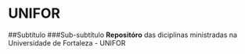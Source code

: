 # UNIFOR
##Subtítulo
###Sub-subtítulo
**Repositóro** das diciplinas ministradas na Universidade de Fortaleza - UNIFOR
